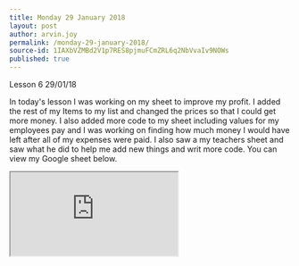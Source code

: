 ```yaml
---
title: Monday 29 January 2018
layout: post
author: arvin.joy
permalink: /monday-29-january-2018/
source-id: 1IAXbVZMBd2V1p7RES8pjmuFCmZRL6q2NbVvaIv9NOWs
published: true
---
```

Lesson 6         29/01/18

In today's lesson I was working on my sheet to improve my profit. I added the rest of my Items to my list and changed the prices so that I could get more money. I also added more code to my sheet including values for my employees pay and I was working on finding how much money I would have left after all of my expenses were paid. I also saw a my teachers sheet and saw what he did to help me add new things and writ more code. You can view my Google sheet below.

<iframe src="https://docs.google.com/spreadsheets/d/e/2PACX-1vRl_cbKmcFiUGGg5hil3V2yTb9i61Wh9Ou0HlqvYhe7_0OFoUwfB9uW4ozbMy42HWx6KhHKzFcE07UT/pubhtml?widget=true&amp;headers=false"></iframe>
